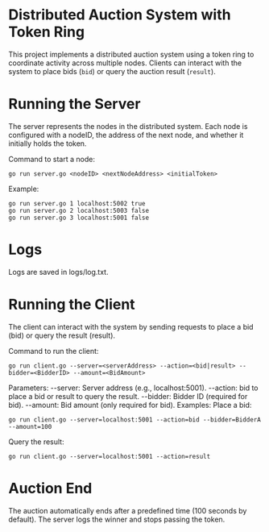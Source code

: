 # Distributed Auction System with Token Ring

This project implements a distributed auction system using a token ring to coordinate activity across multiple nodes. Clients can interact with the system to place bids (`bid`) or query the auction result (`result`).


# Running the Server
The server represents the nodes in the distributed system. Each node is configured with a nodeID, the address of the next node, and whether it initially holds the token.

Command to start a node:
```
go run server.go <nodeID> <nextNodeAddress> <initialToken>
```
Example:
```
go run server.go 1 localhost:5002 true
go run server.go 2 localhost:5003 false
go run server.go 3 localhost:5001 false
```
# Logs
Logs are saved in logs/log.txt.

# Running the Client
The client can interact with the system by sending requests to place a bid (bid) or query the result (result).

Command to run the client:
```
go run client.go --server=<serverAddress> --action=<bid|result> --bidder=<BidderID> --amount=<BidAmount>
```
Parameters:
--server: Server address (e.g., localhost:5001).
--action: bid to place a bid or result to query the result.
--bidder: Bidder ID (required for bid).
--amount: Bid amount (only required for bid).
Examples:
Place a bid:
```
go run client.go --server=localhost:5001 --action=bid --bidder=BidderA --amount=100
```
Query the result:
```
go run client.go --server=localhost:5001 --action=result
```

# Auction End
The auction automatically ends after a predefined time (100 seconds by default). The server logs the winner and stops passing the token.
